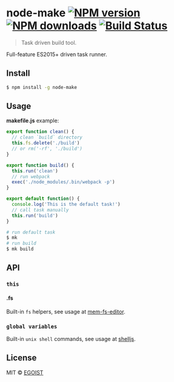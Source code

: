 # node-make [![NPM version](https://img.shields.io/npm/v/node-make.svg)](https://npmjs.com/package/node-make) [![NPM downloads](https://img.shields.io/npm/dm/node-make.svg)](https://npmjs.com/package/node-make) [![Build Status](https://img.shields.io/circleci/project/egoist/node-make/1.0.svg)](https://circleci.com/gh/egoist/node-make)

> Task driven build tool.

Full-feature ES2015+ driven task runner.

## Install

```bash
$ npm install -g node-make
```

## Usage

**makefile.js** example:

```js
export function clean() {
  // clean `build` directory
  this.fs.delete('./build')
  // or rm('-rf', './build')
}

export function build() {
  this.run('clean')
  // run webpack
  exec('./node_modules/.bin/webpack -p')
}

export default function() {
  console.log('This is the default task!')
  // call task manually
  this.run('build')
}
```

```bash
# run default task
$ mk
# run build
$ mk build
```

## API

### `this`

#### .fs

Built-in `fs` helpers, see usage at [mem-fs-editor](https://github.com/SBoudrias/mem-fs-editor).

### `global variables`

Built-in `unix shell` commands, see usage at [shelljs](https://github.com/shelljs/shelljs).

## License

MIT © [EGOIST](https://github.com/egoist)
